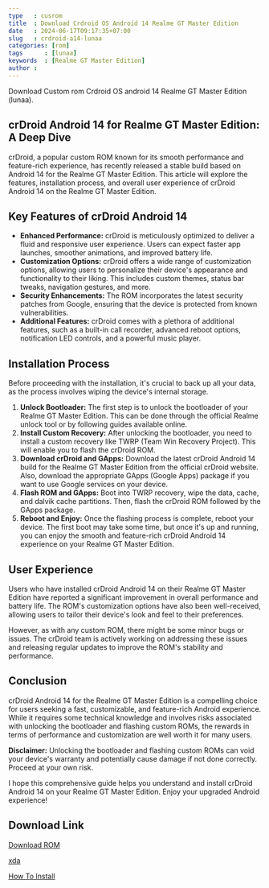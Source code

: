 ```yaml
---
type   : cusrom
title  : Download Crdroid OS Android 14 Realme GT Master Edition
date   : 2024-06-17T09:17:35+07:00
slug   : crdroid-a14-lunaa
categories: [rom]
tags      : [lunaa]
keywords  : [Realme GT Master Edition]
author :
---
```


Download Custom rom Crdroid OS android 14 Realme GT Master Edition (lunaa).

## crDroid Android 14 for Realme GT Master Edition: A Deep Dive

crDroid, a popular custom ROM known for its smooth performance and feature-rich experience, has recently released a stable build based on Android 14 for the Realme GT Master Edition. This article will explore the features, installation process, and overall user experience of crDroid Android 14 on the Realme GT Master Edition.

## Key Features of crDroid Android 14

* **Enhanced Performance:** crDroid is meticulously optimized to deliver a fluid and responsive user experience. Users can expect faster app launches, smoother animations, and improved battery life.
* **Customization Options:** crDroid offers a wide range of customization options, allowing users to personalize their device's appearance and functionality to their liking. This includes custom themes, status bar tweaks, navigation gestures, and more.
* **Security Enhancements:** The ROM incorporates the latest security patches from Google, ensuring that the device is protected from known vulnerabilities.
* **Additional Features:** crDroid comes with a plethora of additional features, such as a built-in call recorder, advanced reboot options, notification LED controls, and a powerful music player.

## Installation Process

Before proceeding with the installation, it's crucial to back up all your data, as the process involves wiping the device's internal storage.

1. **Unlock Bootloader:** The first step is to unlock the bootloader of your Realme GT Master Edition. This can be done through the official Realme unlock tool or by following guides available online.
2. **Install Custom Recovery:** After unlocking the bootloader, you need to install a custom recovery like TWRP (Team Win Recovery Project). This will enable you to flash the crDroid ROM.
3. **Download crDroid and GApps:** Download the latest crDroid Android 14 build for the Realme GT Master Edition from the official crDroid website. Also, download the appropriate GApps (Google Apps) package if you want to use Google services on your device.
4. **Flash ROM and GApps:** Boot into TWRP recovery, wipe the data, cache, and dalvik cache partitions. Then, flash the crDroid ROM followed by the GApps package.
5. **Reboot and Enjoy:** Once the flashing process is complete, reboot your device. The first boot may take some time, but once it's up and running, you can enjoy the smooth and feature-rich crDroid Android 14 experience on your Realme GT Master Edition.

## User Experience

Users who have installed crDroid Android 14 on their Realme GT Master Edition have reported a significant improvement in overall performance and battery life. The ROM's customization options have also been well-received, allowing users to tailor their device's look and feel to their preferences.

However, as with any custom ROM, there might be some minor bugs or issues. The crDroid team is actively working on addressing these issues and releasing regular updates to improve the ROM's stability and performance.

## Conclusion

crDroid Android 14 for the Realme GT Master Edition is a compelling choice for users seeking a fast, customizable, and feature-rich Android experience. While it requires some technical knowledge and involves risks associated with unlocking the bootloader and flashing custom ROMs, the rewards in terms of performance and customization are well worth it for many users.

**Disclaimer:** Unlocking the bootloader and flashing custom ROMs can void your device's warranty and potentially cause damage if not done correctly. Proceed at your own risk.

I hope this comprehensive guide helps you understand and install crDroid Android 14 on your Realme GT Master Edition. Enjoy your upgraded Android experience!


## Download Link
[Download ROM](https://sourceforge.net/projects/crdroid/files/lunaa/10.x/)

[xda](https://xdaforums.com/t/official-14-crdroid-for-realme-gt-me-rmx3360-rmx3363-rom.4644693/)

[How To Install](https://crdroid.net/lunaa/10/install)


